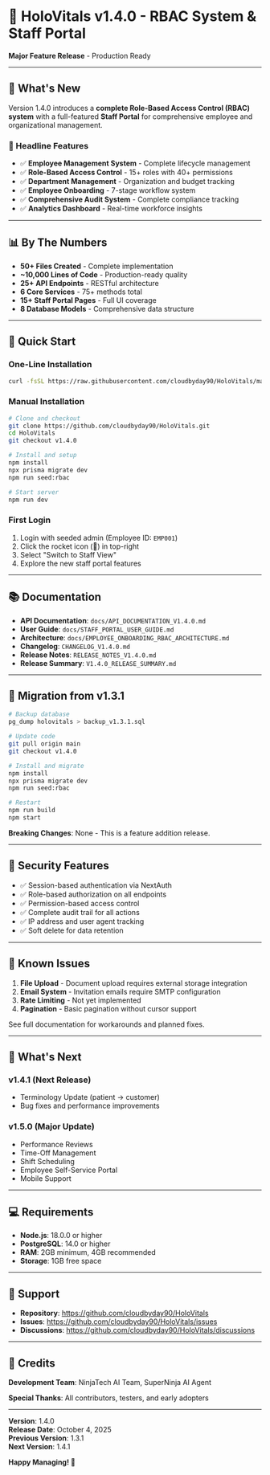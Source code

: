 # 🚀 HoloVitals v1.4.0 - RBAC System & Staff Portal

**Major Feature Release** - Production Ready

---

## 🎯 What's New

Version 1.4.0 introduces a **complete Role-Based Access Control (RBAC) system** with a full-featured **Staff Portal** for comprehensive employee and organizational management.

### 🌟 Headline Features

- ✅ **Employee Management System** - Complete lifecycle management
- ✅ **Role-Based Access Control** - 15+ roles with 40+ permissions
- ✅ **Department Management** - Organization and budget tracking
- ✅ **Employee Onboarding** - 7-stage workflow system
- ✅ **Comprehensive Audit System** - Complete compliance tracking
- ✅ **Analytics Dashboard** - Real-time workforce insights

---

## 📊 By The Numbers

- **50+ Files Created** - Complete implementation
- **~10,000 Lines of Code** - Production-ready quality
- **25+ API Endpoints** - RESTful architecture
- **6 Core Services** - 75+ methods total
- **15+ Staff Portal Pages** - Full UI coverage
- **8 Database Models** - Comprehensive data structure

---

## 🚀 Quick Start

### One-Line Installation

```bash
curl -fsSL https://raw.githubusercontent.com/cloudbyday90/HoloVitals/main/scripts/install-v1.4.0.sh | bash
```

### Manual Installation

```bash
# Clone and checkout
git clone https://github.com/cloudbyday90/HoloVitals.git
cd HoloVitals
git checkout v1.4.0

# Install and setup
npm install
npx prisma migrate dev
npm run seed:rbac

# Start server
npm run dev
```

### First Login

1. Login with seeded admin (Employee ID: `EMP001`)
2. Click the rocket icon (🚀) in top-right
3. Select "Switch to Staff View"
4. Explore the new staff portal features

---

## 📚 Documentation

- **API Documentation**: `docs/API_DOCUMENTATION_V1.4.0.md`
- **User Guide**: `docs/STAFF_PORTAL_USER_GUIDE.md`
- **Architecture**: `docs/EMPLOYEE_ONBOARDING_RBAC_ARCHITECTURE.md`
- **Changelog**: `CHANGELOG_V1.4.0.md`
- **Release Notes**: `RELEASE_NOTES_V1.4.0.md`
- **Release Summary**: `V1.4.0_RELEASE_SUMMARY.md`

---

## 🔄 Migration from v1.3.1

```bash
# Backup database
pg_dump holovitals > backup_v1.3.1.sql

# Update code
git pull origin main
git checkout v1.4.0

# Install and migrate
npm install
npx prisma migrate dev
npm run seed:rbac

# Restart
npm run build
npm start
```

**Breaking Changes**: None - This is a feature addition release.

---

## 🔐 Security Features

- ✅ Session-based authentication via NextAuth
- ✅ Role-based authorization on all endpoints
- ✅ Permission-based access control
- ✅ Complete audit trail for all actions
- ✅ IP address and user agent tracking
- ✅ Soft delete for data retention

---

## 🐛 Known Issues

1. **File Upload** - Document upload requires external storage integration
2. **Email System** - Invitation emails require SMTP configuration
3. **Rate Limiting** - Not yet implemented
4. **Pagination** - Basic pagination without cursor support

See full documentation for workarounds and planned fixes.

---

## 🔮 What's Next

### v1.4.1 (Next Release)
- Terminology Update (patient → customer)
- Bug fixes and performance improvements

### v1.5.0 (Major Update)
- Performance Reviews
- Time-Off Management
- Shift Scheduling
- Employee Self-Service Portal
- Mobile Support

---

## 💻 Requirements

- **Node.js**: 18.0.0 or higher
- **PostgreSQL**: 14.0 or higher
- **RAM**: 2GB minimum, 4GB recommended
- **Storage**: 1GB free space

---

## 🤝 Support

- **Repository**: https://github.com/cloudbyday90/HoloVitals
- **Issues**: https://github.com/cloudbyday90/HoloVitals/issues
- **Discussions**: https://github.com/cloudbyday90/HoloVitals/discussions

---

## 👏 Credits

**Development Team**: NinjaTech AI Team, SuperNinja AI Agent

**Special Thanks**: All contributors, testers, and early adopters

---

**Version**: 1.4.0  
**Release Date**: October 4, 2025  
**Previous Version**: 1.3.1  
**Next Version**: 1.4.1

**Happy Managing! 🚀**
